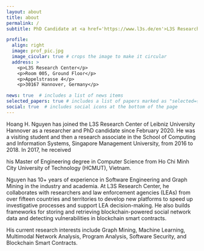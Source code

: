 ```yaml
---
layout: about
title: about
permalink: /
subtitle: PhD Candidate at <a href='https://www.l3s.de/en'>L3S Research Center, Leibniz University Hannover</a>.

profile:
  align: right
  image: prof_pic.jpg
  image_cicular: true # crops the image to make it circular
  address: >
    <p>L3S Research Center</p>
    <p>Room 005, Ground Floor</p>
    <p>Appelstrasse 4</p>
    <p>30167 Hannover, Germany</p>

news: true  # includes a list of news items
selected_papers: true # includes a list of papers marked as "selected={true}"
social: true  # includes social icons at the bottom of the page
---
```


Hoang H. Nguyen has joined the L3S Research Center of Leibniz University Hannover as a researcher and PhD candidate since February 2020. He was a visiting student and then a research associate in the School of Computing and Information Systems, Singapore Management University, from 2016 to 2018. In 2017, he received 
<!-- his Bachelor of Science degree in Electronics and Telecommunications from Ho Chi Minh City University of Science (HCMUS), Vietnam, in 2013, and  -->
his Master of Engineering degree in Computer Science from Ho Chi Minh City University of Technology (HCMUT), Vietnam.

Nguyen has 10+ years of experience in Software Engineering and Graph Mining in the industry and academia. At L3S Research Center, he collaborates with researchers and law enforcement agencies (LEAs) from over fifteen countries and territories to develop new platforms to speed up investigative processes and support LEA decision-making. He also builds frameworks for storing and retrieving blockchain-powered social network data and detecting vulnerabilities in blockchain smart contracts. 

His current research interests include Graph Mining, Machine Learning, Multimodal Network Analysis, Program Analysis, Software Security, and Blockchain Smart Contracts.
